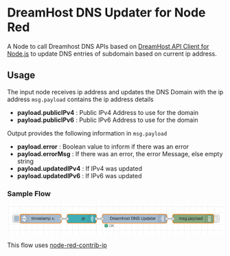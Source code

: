 # DreamHost DNS Updater for Node Red
A Node to call Dreamhost DNS APIs based on [DreamHost API Client for Node.js](https://www.npmjs.com/package/dreamhost) to update DNS entries of subdomain based on current ip address.

## Usage
The input node receives ip address and updates the DNS Domain with the ip address
`msg.payload` contains the ip address details
  - **payload.publicIPv4** : Public IPv4 Address to use for the domain
  - **payload.publicIPv6** : Public IPv6 Address to use for the domain

Output provides the following information in `msg.payload` 
  - **payload.error** : Boolean value to inform if there was an error
  - **payload.errorMsg** : If there was an error, the error Message, else empty string
  - **payload.updatedIPv4** : If IPv4 was updated
  - **payload.updatedIPv6** : If IPv6 was updated

### Sample Flow
![A Sample Flow](https://raw.githubusercontent.com/mayfounder/node-red-contrib-dreamhostdns-updater/master/examples/DreamhostDNSUpdater.png?raw=true)

This flow uses [node-red-contrib-ip](https://flows.nodered.org/node/node-red-contrib-ip)
